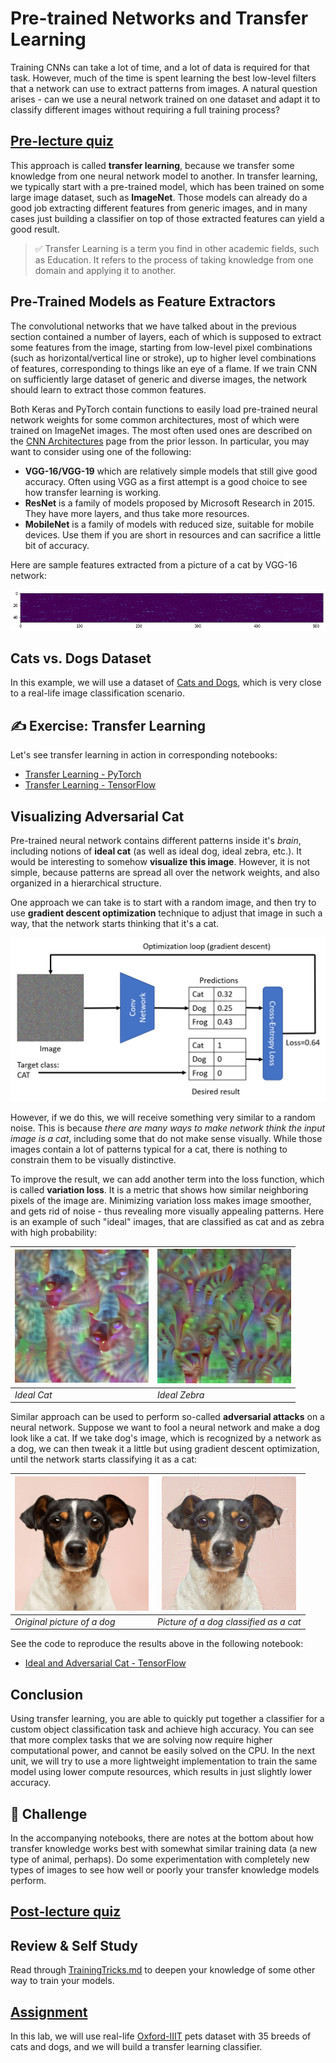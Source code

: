 # Pre-trained Networks and Transfer Learning

Training CNNs can take a lot of time, and a lot of data is required for that task. However, much of the time is spent learning the best low-level filters that a network can use to extract patterns from images. A natural question arises - can we use a neural network trained on one dataset and adapt it to classify different images without requiring a full training process?

## [Pre-lecture quiz](https://red-field-0a6ddfd03.1.azurestaticapps.net/quiz/108)

This approach is called **transfer learning**, because we transfer some knowledge from one neural network model to another. In transfer learning, we typically start with a pre-trained model, which has been trained on some large image dataset, such as **ImageNet**. Those models can already do a good job extracting different features from generic images, and in many cases just building a classifier on top of those extracted features can yield a good result.

> ✅ Transfer Learning is a term you find in other academic fields, such as Education. It refers to the process of taking knowledge from one domain and applying it to another.

## Pre-Trained Models as Feature Extractors

The convolutional networks that we have talked about in the previous section contained a number of layers, each of which is supposed to extract some features from the image, starting from low-level pixel combinations (such as horizontal/vertical line or stroke), up to higher level combinations of features, corresponding to things like an eye of a flame. If we train CNN on sufficiently large dataset of generic and diverse images, the network should learn to extract those common features.

Both Keras and PyTorch contain functions to easily load pre-trained neural network weights for some common architectures, most of which were trained on ImageNet images. The most often used ones are described on the [CNN Architectures](../07-ConvNets/CNN_Architectures.md) page from the prior lesson. In particular, you may want to consider using one of the following:

* **VGG-16/VGG-19** which are relatively simple models that still give good accuracy. Often using VGG as a first attempt is a good choice to see how transfer learning is working.
* **ResNet** is a family of models proposed by Microsoft Research in 2015. They have more layers, and thus take more resources.
* **MobileNet** is a family of models with reduced size, suitable for mobile devices. Use them if you are short in resources and can sacrifice a little bit of accuracy.

Here are sample features extracted from a picture of a cat by VGG-16 network:

![Features extracted by VGG-16](images/features.png)

## Cats vs. Dogs Dataset

In this example, we will use a dataset of [Cats and Dogs](https://www.microsoft.com/download/details.aspx?id=54765&WT.mc_id=academic-77998-cacaste), which is very close to a real-life image classification scenario.

## ✍️ Exercise: Transfer Learning

Let's see transfer learning in action in corresponding notebooks:

* [Transfer Learning - PyTorch](TransferLearningPyTorch.ipynb)
* [Transfer Learning - TensorFlow](TransferLearningTF.ipynb)

## Visualizing Adversarial Cat

Pre-trained neural network contains different patterns inside it's *brain*, including notions of **ideal cat** (as well as ideal dog, ideal zebra, etc.). It would be interesting to somehow **visualize this image**. However, it is not simple, because patterns are spread all over the network weights, and also organized in a hierarchical structure.

One approach we can take is to start with a random image, and then try to use **gradient descent optimization** technique to adjust that image in such a way, that the network starts thinking that it's a cat. 

![Image Optimization Loop](images/ideal-cat-loop.png)

However, if we do this, we will receive something very similar to a random noise. This is because *there are many ways to make network think the input image is a cat*, including some that do not make sense visually. While those images contain a lot of patterns typical for a cat, there is nothing to constrain them to be visually distinctive.

To improve the result, we can add another term into the loss function, which is called **variation loss**. It is a metric that shows how similar neighboring pixels of the image are. Minimizing variation loss makes image smoother, and gets rid of noise - thus revealing more visually appealing patterns. Here is an example of such "ideal" images, that are classified as cat and as zebra with high probability:

![Ideal Cat](images/ideal-cat.png) | ![Ideal Zebra](images/ideal-zebra.png)
-----|-----
 *Ideal Cat* | *Ideal Zebra*

Similar approach can be used to perform so-called **adversarial attacks** on a neural network. Suppose we want to fool a neural network and make a dog look like a cat. If we take dog's image, which is recognized by a network as a dog, we can then tweak it a little but using gradient descent optimization, until the network starts classifying it as a cat:

![Picture of a Dog](images/original-dog.png) | ![Picture of a dog classified as a cat](images/adversarial-dog.png)
-----|-----
*Original picture of a dog* | *Picture of a dog classified as a cat*

See the code to reproduce the results above in the following notebook:

* [Ideal and Adversarial Cat - TensorFlow](AdversarialCat_TF.ipynb)
## Conclusion

Using transfer learning, you are able to quickly put together a classifier for a custom object classification task and achieve high accuracy. You can see that more complex tasks that we are solving now require higher computational power, and cannot be easily solved on the CPU. In the next unit, we will try to use a more lightweight implementation to train the same model using lower compute resources, which results in just slightly lower accuracy.

## 🚀 Challenge

In the accompanying notebooks, there are notes at the bottom about how transfer knowledge works best with somewhat similar training data (a new type of animal, perhaps). Do some experimentation with completely new types of images to see how well or poorly your transfer knowledge models perform.

## [Post-lecture quiz](https://red-field-0a6ddfd03.1.azurestaticapps.net/quiz/208)

## Review & Self Study

Read through [TrainingTricks.md](TrainingTricks.md) to deepen your knowledge of some other way to train your models.

## [Assignment](lab/README.md)

In this lab, we will use real-life [Oxford-IIIT](https://www.robots.ox.ac.uk/~vgg/data/pets/) pets dataset with 35 breeds of cats and dogs, and we will build a transfer learning classifier.

